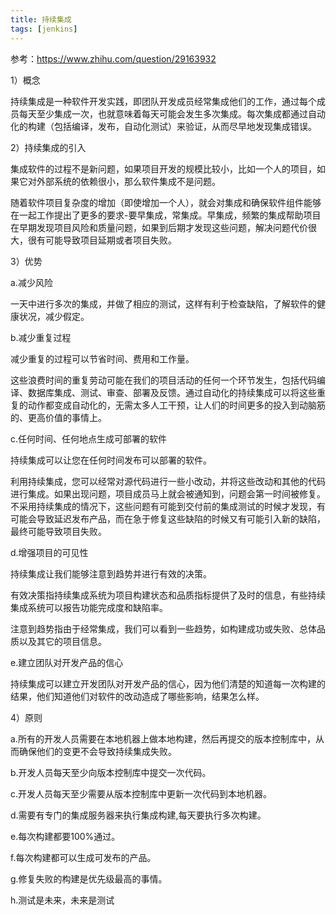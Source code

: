 ```yaml
---
title: 持续集成
tags: [jenkins]
---
```


参考：https://www.zhihu.com/question/29163932

1）概念

持续集成是一种软件开发实践，即团队开发成员经常集成他们的工作，通过每个成员每天至少集成一次，也就意味着每天可能会发生多次集成。每次集成都通过自动化的构建（包括编译，发布，自动化测试）来验证，从而尽早地发现集成错误。

2）持续集成的引入

集成软件的过程不是新问题，如果项目开发的规模比较小，比如一个人的项目，如果它对外部系统的依赖很小，那么软件集成不是问题。

随着软件项目复杂度的增加（即使增加一个人），就会对集成和确保软件组件能够在一起工作提出了更多的要求-要早集成，常集成。早集成，频繁的集成帮助项目在早期发现项目风险和质量问题，如果到后期才发现这些问题，解决问题代价很大，很有可能导致项目延期或者项目失败。

3）优势

a.减少风险

一天中进行多次的集成，并做了相应的测试，这样有利于检查缺陷，了解软件的健康状况，减少假定。

b.减少重复过程

减少重复的过程可以节省时间、费用和工作量。

这些浪费时间的重复劳动可能在我们的项目活动的任何一个环节发生，包括代码编译、数据库集成、测试、审查、部署及反馈。通过自动化的持续集成可以将这些重复的动作都变成自动化的，无需太多人工干预，让人们的时间更多的投入到动脑筋的、更高价值的事情上。

c.任何时间、任何地点生成可部署的软件

持续集成可以让您在任何时间发布可以部署的软件。

利用持续集成，您可以经常对源代码进行一些小改动，并将这些改动和其他的代码进行集成。如果出现问题，项目成员马上就会被通知到，问题会第一时间被修复。不采用持续集成的情况下，这些问题有可能到交付前的集成测试的时候才发现，有可能会导致延迟发布产品，而在急于修复这些缺陷的时候又有可能引入新的缺陷，最终可能导致项目失败。

d.增强项目的可见性

持续集成让我们能够注意到趋势并进行有效的决策。

有效决策指持续集成系统为项目构建状态和品质指标提供了及时的信息，有些持续集成系统可以报告功能完成度和缺陷率。

注意到趋势指由于经常集成，我们可以看到一些趋势，如构建成功或失败、总体品质以及其它的项目信息。

e.建立团队对开发产品的信心

持续集成可以建立开发团队对开发产品的信心，因为他们清楚的知道每一次构建的结果，他们知道他们对软件的改动造成了哪些影响，结果怎么样。

4）原则

a.所有的开发人员需要在本地机器上做本地构建，然后再提交的版本控制库中，从而确保他们的变更不会导致持续集成失败。

b.开发人员每天至少向版本控制库中提交一次代码。

c.开发人员每天至少需要从版本控制库中更新一次代码到本地机器。

d.需要有专门的集成服务器来执行集成构建,每天要执行多次构建。

e.每次构建都要100%通过。

f.每次构建都可以生成可发布的产品。

g.修复失败的构建是优先级最高的事情。

h.测试是未来，未来是测试